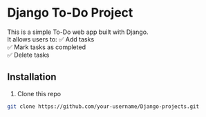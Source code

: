 # Django To-Do Project

This is a simple To-Do web app built with Django.  
It allows users to:
✅ Add tasks  
✅ Mark tasks as completed  
✅ Delete tasks  

## Installation
1. Clone this repo  
```bash
git clone https://github.com/your-username/Django-projects.git
